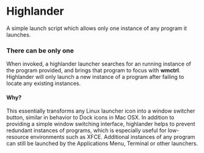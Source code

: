 # Highlander
A simple launch script which allows only one instance of any program it launches.

### There can be only one
When invoked, a highlander launcher searches for an running instance of the program provided, and brings that program to focus with **wmctrl**. Highlander will only launch a new instance of a program after failing to locate any existing instances.

#### Why?
This essentially transforms any Linux launcher icon into a window switcher button, similar in behavior to Dock icons in Mac OSX. In addition to providing a simple window switching interface, highlander helps to prevent redundant instances of programs, which is especially useful for low-resource environments such as XFCE. Additional instances of any program can still be launched by the Applications Menu, Terminal or other launchers. 

